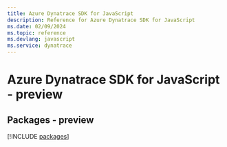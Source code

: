 ```yaml
---
title: Azure Dynatrace SDK for JavaScript
description: Reference for Azure Dynatrace SDK for JavaScript
ms.date: 02/09/2024
ms.topic: reference
ms.devlang: javascript
ms.service: dynatrace
---
```

# Azure Dynatrace SDK for JavaScript - preview
## Packages - preview
[!INCLUDE [packages](dynatrace-index.md)]